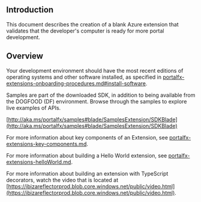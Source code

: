 
## Introduction 

This document describes the creation of a blank Azure extension that validates that the developer's computer is ready for more portal development.
   
## Overview

Your development environment should have the most recent editions of operating systems and other software installed, as specified in [portalfx-extensions-onboarding-procedures.md#install-software](portalfx-extensions-onboarding-procedures.md#install-software).

Samples are part of the downloaded SDK, in addition to being available from the DOGFOOD (DF) environment. Browse through the samples to explore live examples of APIs.

[http://aka.ms/portalfx/samples#blade/SamplesExtension/SDKBlade](http://aka.ms/portalfx/samples#blade/SamplesExtension/SDKBlade)

For more information about key components of an Extension, see [portalfx-extensions-key-components.md](portalfx-extensions-key-components.md).

For more information about building a Hello World extension, see [portalfx-extensions-helloWorld.md](portalfx-extensions-helloWorld.md).

For more information about building an extension with TypeScript decorators, watch the video that is located at [https://ibizareflectorprod.blob.core.windows.net/public/video.html](https://ibizareflectorprod.blob.core.windows.net/public/video.html).